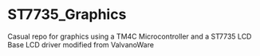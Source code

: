 # ST7735_Graphics
Casual repo for graphics using a TM4C Microcontroller and a ST7735 LCD
Base LCD driver modified from ValvanoWare

